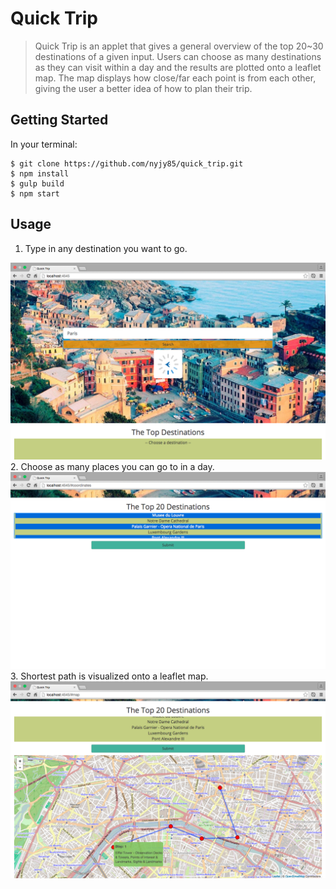 # Quick Trip
> Quick Trip is an applet that gives a general overview of the top 20~30 destinations of a given input.
> Users can choose as many destinations as they can visit within a day and the results are plotted onto a leaflet map.
> The map displays how close/far each point is from each other, giving the user a better idea of how to plan their trip.

## Getting Started

In your terminal:

```
$ git clone https://github.com/nyjy85/quick_trip.git
$ npm install
$ gulp build
$ npm start
```

## Usage
1. Type in any destination you want to go.
<img src="screenshots/SS2.png" />
2. Choose as many places you can go to in a day.
<img src="screenshots/SS4.png" />
3. Shortest path is visualized onto a leaflet map.
<img src="screenshots/SS3.png" />

